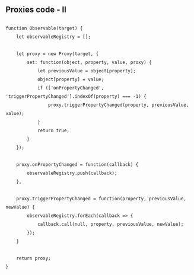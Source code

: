 ##  Proxies code - II

<pre style="position: relative; top: -15px; line-height: 23px;">
	<code style="max-height: 575px;" data-trim>
function Observable(target) {
	let observableRegistry = [];

	let proxy = new Proxy(target, {
		set: function(object, property, value, proxy) {
			let previousValue = object[property];
			object[property] = value;
			if (['onPropertyChanged', 'triggerPropertyChanged'].indexOf(property) === -1) {
				proxy.triggerPropertyChanged(property, previousValue, value);
			}
			return true;
		}
	});	

	proxy.onPropertyChanged = function(callback) {
		observableRegistry.push(callback);
	},

	proxy.triggerPropertyChanged = function(property, previousValue, newValue) {
		observableRegistry.forEach(callback => {
			callback.call(null, property, previousValue, newValue);
		});
	}

	return proxy;
}
	</code>
</pre>